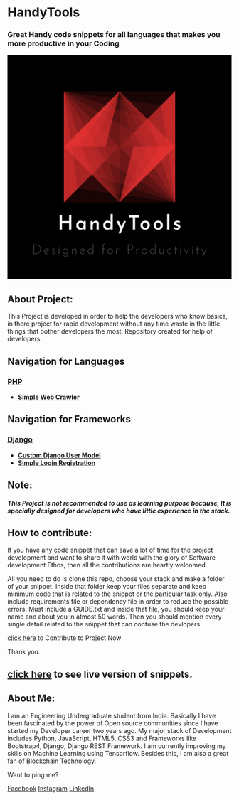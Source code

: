 # **HandyTools**
### Great Handy code snippets for all languages that makes you more productive in your Coding

![alt text](assets/logo.png)


## About Project:
This Project is developed in order to help the developers who know basics, in there project for rapid development without any time waste in the little things that bother developers the most. Repository created for help of developers.


## Navigation for Languages

### [PHP](https://github.com/neo-0224/HandyTools/tree/master/src/languages/php/)

- **[Simple Web Crawler](https://github.com/neo-0224/HandyTools/tree/master/src/languages/php/simple%20web%20crawler)**


## Navigation for Frameworks

### [Django](https://github.com/neo-0224/HandyTools/tree/master/src/frameworks/django/)

- **[Custom Django User Model](https://github.com/neo-0224/HandyTools/tree/master/src/frameworks/django/Custom%20Django%20User%20Model)**
- **[Simple Login Registration](https://github.com/neo-0224/HandyTools/tree/master/src/frameworks/django/Simple%20Login%20Registration)**

## Note: 
##### This Project is not recommended to use as learning purpose because, It is specially designed for developers who have little experience in the stack.

## How to contribute:
If you have any code snippet that can save a lot of time for the project development and want to share it with world with the glory of Software development Ethcs, then all the contributions are heartly welcomed.

All you need to do is clone this repo, choose your stack and make a folder of your snippet. Inside that folder keep your files separate and keep minimum code that is related to the snippet or the particular task only. Also include requirements file or dependency file in order to reduce the possible errors. Must include a GUIDE.txt and inside that file, you should keep your name and about you in atmost 50 words. Then you should mention every single detail related to the snippet that can confuse the devlopers.

[click here](https://github.com/neo-0224/HandyTools/) to Contribute to Project Now

Thank you.

## [click here](https://neo-0224.github.io/HandyTools/) to see live version of snippets.


## About Me:

I am an Engineering Undergraduate student from India. Basically I have been fascinated by the power of Open source communities since I have started my Developer career two years ago. My major stack of Development includes Python, JavaScript, HTML5, CSS3 and Frameworks like Bootstrap4, Django, Django REST Framework. I am currently improving my skills on Machine Learning using Tensorflow. Besides this, I am also a great fan of Blockchain Technology. 

Want to ping me?

[Facebook](https://www.facebook.com/profile.php?id=100009926198901)
[Instagram](https://www.instagram.com/m0nuu.tyagi_g)
[LinkedIn](https://www.linkedin.com/in/iammanojtyagi/)
